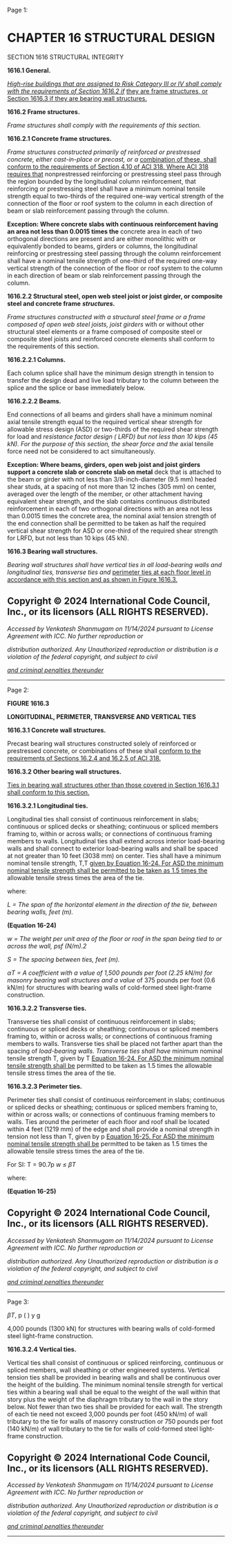 Page 1:

# CHAPTER 16 STRUCTURAL DESIGN

 SECTION 1616
 STRUCTURAL INTEGRITY


**1616.1 General.**


_[High-rise buildings that are assigned to Risk Category III or IV shall comply with the requirements of Section 1616.2 if](http://codes.iccsafe.org/#VACC2021P1_Ch16_Sec1616.2)_
[they are frame structures, or Section 1616.3 if they are bearing wall structures.](http://codes.iccsafe.org/#VACC2021P1_Ch16_Sec1616.3)


**1616.2 Frame structures.**

_Frame structures shall comply with the requirements of this section._

**1616.2.1 Concrete frame structures.**


_Frame structures constructed primarily of reinforced or prestressed concrete, either cast-in-place or precast, or a_
[combination of these, shall conform to the requirements of Section 4.10 of ACI 318. Where ACI 318 requires that](http://codes.iccsafe.org/#VACC2021P1_Ch35_PromACI_RefStd318_19)
nonprestressed reinforcing or prestressing steel pass through the region bounded by the longitudinal column
reinforcement, that reinforcing or prestressing steel shall have a minimum nominal tensile strength equal to two-thirds of
the required one-way vertical strength of the connection of the floor or roof system to the column in each direction of
beam or slab reinforcement passing through the column.

**Exception: Where concrete slabs with continuous reinforcement having an area not less than 0.0015 times the**
concrete area in each of two orthogonal directions are present and are either monolithic with or equivalently bonded
to beams, girders or columns, the longitudinal reinforcing or prestressing steel passing through the column
reinforcement shall have a nominal tensile strength of one-third of the required one-way vertical strength of the
connection of the floor or roof system to the column in each direction of beam or slab reinforcement passing through
the column.


**1616.2.2 Structural steel, open web steel joist or joist girder, or composite steel and concrete frame**
**_structures._**


_Frame structures constructed with a structural steel frame or a frame composed of open web steel joists, joist girders_
with or without other structural steel elements or a frame composed of composite steel or composite steel joists and
reinforced concrete elements shall conform to the requirements of this section.


**1616.2.2.1 Columns.**


Each column splice shall have the minimum design strength in tension to transfer the design dead and live load tributary
to the column between the splice and the splice or base immediately below.


**1616.2.2.2 Beams.**


End connections of all beams and girders shall have a minimum nominal axial tensile strength equal to the required
vertical shear strength for allowable stress design (ASD) or two-thirds of the required shear strength for load and
_resistance factor design ( LRFD) but not less than 10 kips (45 kN). For the purpose of this section, the shear force and the_
axial tensile force need not be considered to act simultaneously.

**Exception: Where beams, girders, open web joist and joist girders support a concrete slab or concrete slab on metal**
deck that is attached to the beam or girder with not less than 3/8-inch-diameter (9.5 mm) headed shear studs, at a
spacing of not more than 12 inches (305 mm) on center, averaged over the length of the member, or other
attachment having equivalent shear strength, and the slab contains continuous distributed reinforcement in each of
two orthogonal directions with an area not less than 0.0015 times the concrete area, the nominal axial tension
strength of the end connection shall be permitted to be taken as half the required vertical shear strength for ASD or
one-third of the required shear strength for LRFD, but not less than 10 kips (45 kN).


**1616.3 Bearing wall structures.**


_Bearing wall structures shall have vertical ties in all load-bearing walls and longitudinal ties, transverse ties and_
[perimeter ties at each floor level in accordance with this section and as shown in Figure 1616.3.](http://codes.iccsafe.org/#VACC2021P1_Ch16_Sec1616.3_Fig1616.3)

## Copyright © 2024 International Code Council, Inc., or its licensors (ALL RIGHTS RESERVED).

_Accessed by Venkatesh Shanmugam on 11/14/2024 pursuant to License Agreement with ICC. No further reproduction or_

_distribution authorized. Any Unauthorized reproduction or distribution is a violation of the federal copyright, and subject to civil_

_[and criminal penalties thereunder](http://codes.iccsafe.org/content/VACC2021P1/chapter-16-structural-design#VACC2021P1_Ch16_Sec1616)_


-----



Page 2:

**FIGURE 1616.3**

**LONGITUDINAL, PERIMETER, TRANSVERSE AND VERTICAL TIES**

**1616.3.1 Concrete wall structures.**

Precast bearing wall structures constructed solely of reinforced or prestressed concrete, or combinations of these shall
[conform to the requirements of Sections 16.2.4 and 16.2.5 of ACI 318.](http://codes.iccsafe.org/#VACC2021P1_Ch35_PromACI_RefStd318_19)

**1616.3.2 Other bearing wall structures.**

[Ties in bearing wall structures other than those covered in Section 1616.3.1 shall conform to this section.](http://codes.iccsafe.org/#VACC2021P1_Ch16_Sec1616.3.1)

**1616.3.2.1 Longitudinal ties.**

Longitudinal ties shall consist of continuous reinforcement in slabs; continuous or spliced decks or sheathing; continuous
or spliced members framing to, within or across walls; or connections of continuous framing members to walls.
Longitudinal ties shall extend across interior load-bearing walls and shall connect to exterior load-bearing walls and shall
be spaced at not greater than 10 feet (3038 mm) on center. Ties shall have a minimum nominal tensile strength, T,T
[given by Equation 16-24. For ASD the minimum nominal tensile strength shall be permitted to be taken as 1.5 times the](http://codes.iccsafe.org/#VACC2021P1_Ch16_Sec1616.3.2.1_Eq1)
allowable tensile stress times the area of the tie.


where:

_L = The span of the horizontal element in the direction of the tie, between bearing walls, feet (m)._


**(Equation 16-24)**


_w = The weight per unit area of the floor or roof in the span being tied to or across the wall, psf (N/m).2_

_S = The spacing between ties, feet (m)._


_αT = A coefficient with a value of 1,500 pounds per foot (2.25 kN/m) for masonry bearing wall structures and a value_
of 375 pounds per foot (0.6 kN/m) for structures with bearing walls of cold-formed steel light-frame construction.


**1616.3.2.2 Transverse ties.**


Transverse ties shall consist of continuous reinforcement in slabs; continuous or spliced decks or sheathing; continuous
or spliced members framing to, within or across walls; or connections of continuous framing members to walls.
Transverse ties shall be placed not farther apart than the spacing of _load-bearing walls. Transverse ties shall have_
minimum nominal tensile strength T, given by T [Equation 16-24. For ASD the minimum nominal tensile strength shall be](http://codes.iccsafe.org/#VACC2021P1_Ch16_Sec1616.3.2.1_Eq1)
permitted to be taken as 1.5 times the allowable tensile stress times the area of the tie.


**1616.3.2.3 Perimeter ties.**


Perimeter ties shall consist of continuous reinforcement in slabs; continuous or spliced decks or sheathing; continuous or
spliced members framing to, within or across walls; or connections of continuous framing members to walls. Ties around
the perimeter of each floor and roof shall be located within 4 feet (1219 mm) of the edge and shall provide a nominal
strength in tension not less than T, given by p [Equation 16-25. For ASD the minimum nominal tensile strength shall be](http://codes.iccsafe.org/#VACC2021P1_Ch16_Sec1616.3.2.3_Eq1)
permitted to be taken as 1.5 times the allowable tensile stress times the area of the tie.


For SI: T = 90.7p _w ≤ βT_

where:


**(Equation 16-25)**


## Copyright © 2024 International Code Council, Inc., or its licensors (ALL RIGHTS RESERVED).

_Accessed by Venkatesh Shanmugam on 11/14/2024 pursuant to License Agreement with ICC. No further reproduction or_

_distribution authorized. Any Unauthorized reproduction or distribution is a violation of the federal copyright, and subject to civil_

_[and criminal penalties thereunder](http://codes.iccsafe.org/content/VACC2021P1/chapter-16-structural-design#VACC2021P1_Ch16_Sec1616)_


-----



Page 3:

_βT_, p ( ) y g

4,000 pounds (1300 kN) for structures with bearing walls of cold-formed steel light-frame construction.

**1616.3.2.4 Vertical ties.**


Vertical ties shall consist of continuous or spliced reinforcing, continuous or spliced members, wall sheathing or other
engineered systems. Vertical tension ties shall be provided in bearing walls and shall be continuous over the height of the
building. The minimum nominal tensile strength for vertical ties within a bearing wall shall be equal to the weight of the
wall within that story plus the weight of the diaphragm tributary to the wall in the story below. Not fewer than two ties
shall be provided for each wall. The strength of each tie need not exceed 3,000 pounds per foot (450 kN/m) of wall
tributary to the tie for walls of masonry construction or 750 pounds per foot (140 kN/m) of wall tributary to the tie for
walls of cold-formed steel light-frame construction.

## Copyright © 2024 International Code Council, Inc., or its licensors (ALL RIGHTS RESERVED).

_Accessed by Venkatesh Shanmugam on 11/14/2024 pursuant to License Agreement with ICC. No further reproduction or_

_distribution authorized. Any Unauthorized reproduction or distribution is a violation of the federal copyright, and subject to civil_

_[and criminal penalties thereunder](http://codes.iccsafe.org/content/VACC2021P1/chapter-16-structural-design#VACC2021P1_Ch16_Sec1616)_


-----



